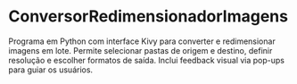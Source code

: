 # ConversorRedimensionadorImagens
Programa em Python com interface Kivy para converter e redimensionar imagens em lote. Permite selecionar pastas de origem e destino, definir resolução e escolher formatos de saída. Inclui feedback visual via pop-ups para guiar os usuários.
